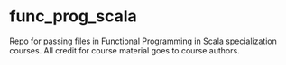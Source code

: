 # func_prog_scala

Repo for passing files in Functional Programming in Scala specialization courses. All credit for course material goes to course authors. 
